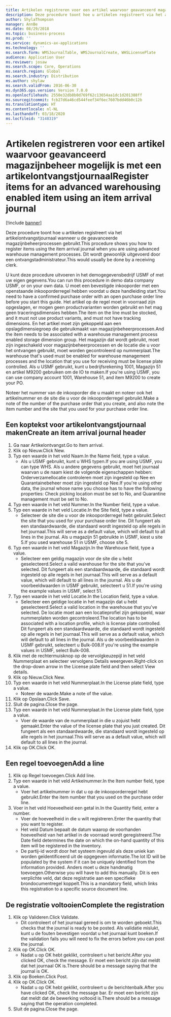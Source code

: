 ```yaml
---
title: Artikelen registreren voor een artikel waarvoor geavanceerd magazijnbeheer mogelijk is met een artikelontvangstjournaal
description: Deze procedure toont hoe u artikelen registreert via het artikelontvangstjournaal wanneer u de geavanceerde magazijnbeheerprocessen gebruikt.
author: ShylaThompson
manager: AnnBe
ms.date: 08/29/2018
ms.topic: business-process
ms.prod: ''
ms.service: dynamics-ax-applications
ms.technology: ''
ms.search.form: WMSJournalTable, WMSJournalCreate, WHSLicensePlate
audience: Application User
ms.reviewer: josaw
ms.search.scope: Core, Operations
ms.search.region: Global
ms.search.industry: Distribution
ms.author: shylaw
ms.search.validFrom: 2016-06-30
ms.dyn365.ops.version: Version 7.0.0
ms.openlocfilehash: 2550e32db8b0d769f62c13654aa1dc1d201388ff
ms.sourcegitcommit: fcb27d6a46cd544feef34f6ec7607bdd46b0c12b
ms.translationtype: HT
ms.contentlocale: nl-NL
ms.lasthandoff: 03/18/2020
ms.locfileid: "3148319"
---
```

# <a name="register-items-for-an-advanced-warehousing-enabled-item-using-an-item-arrival-journal"></a><span data-ttu-id="7f03e-103">Artikelen registreren voor een artikel waarvoor geavanceerd magazijnbeheer mogelijk is met een artikelontvangstjournaal</span><span class="sxs-lookup"><span data-stu-id="7f03e-103">Register items for an advanced warehousing enabled item using an item arrival journal</span></span>

[!include [banner](../../includes/banner.md)]

<span data-ttu-id="7f03e-104">Deze procedure toont hoe u artikelen registreert via het artikelontvangstjournaal wanneer u de geavanceerde magazijnbeheerprocessen gebruikt.</span><span class="sxs-lookup"><span data-stu-id="7f03e-104">This procedure shows you how to register items using the item arrival journal when you are using advanced warehouse management processes.</span></span> <span data-ttu-id="7f03e-105">Dit wordt gewoonlijk uitgevoerd door een ontvangstadministrateur.</span><span class="sxs-lookup"><span data-stu-id="7f03e-105">This would usually be done by a receiving clerk.</span></span> 

<span data-ttu-id="7f03e-106">U kunt deze procedure uitvoeren in het demogegevensbedrijf USMF of met uw eigen gegevens.</span><span class="sxs-lookup"><span data-stu-id="7f03e-106">You can run this procedure in demo data company USMF, or on your own data.</span></span> <span data-ttu-id="7f03e-107">U moet een bevestigde inkooporder met een openstaande inkooporderregel hebben voordat u deze handleiding start.</span><span class="sxs-lookup"><span data-stu-id="7f03e-107">You need to have a confirmed purchase order with an open purchase order line before you start this guide.</span></span> <span data-ttu-id="7f03e-108">Het artikel op de regel moet in voorraad zijn opgeslagen, er mogen geen productvarianten worden gebruikt en het mag geen traceringsdimensies hebben.</span><span class="sxs-lookup"><span data-stu-id="7f03e-108">The item on the line must be stocked, and it must not use product variants, and must not have tracking dimensions.</span></span> <span data-ttu-id="7f03e-109">En het artikel moet zijn gekoppeld aan een opslagdimensiegroep die gebruikmaakt van magazijnbeheerprocessen.</span><span class="sxs-lookup"><span data-stu-id="7f03e-109">And the item needs to be associated with a warehouse management process enabled storage dimension group.</span></span> <span data-ttu-id="7f03e-110">Het magazijn dat wordt gebruikt, moet zijn ingeschakeld voor magazijnbeheerprocessen en de locatie die u voor het ontvangen gebruikt, moet worden gecontroleerd op nummerplaat.</span><span class="sxs-lookup"><span data-stu-id="7f03e-110">The warehouse that's used must be enabled for warehouse management processes and the location that you use for receiving must be license plate controlled.</span></span> <span data-ttu-id="7f03e-111">Als u USMF gebruikt, kunt u bedrijfsrekening 1001, Magazijn 51 en artikel M9200 gebruiken om de IO te maken.</span><span class="sxs-lookup"><span data-stu-id="7f03e-111">If you're using USMF, you can use company account 1001, Warehouse 51, and item M9200 to create your PO.</span></span> 

<span data-ttu-id="7f03e-112">Noteer het nummer van de inkooporder die u maakt en noteer ook het artikelnummer en de site die u voor de inkooporderregel gebruikt.</span><span class="sxs-lookup"><span data-stu-id="7f03e-112">Make a note of the number of the purchase order that you create, and also note the item number and the site that you used for your purchase order line.</span></span>


## <a name="create-an-item-arrival-journal-header"></a><span data-ttu-id="7f03e-113">Een koptekst voor artikelontvangstjournaal maken</span><span class="sxs-lookup"><span data-stu-id="7f03e-113">Create an item arrival journal header</span></span>
1. <span data-ttu-id="7f03e-114">Ga naar Artikelontvangst.</span><span class="sxs-lookup"><span data-stu-id="7f03e-114">Go to Item arrival.</span></span>
2. <span data-ttu-id="7f03e-115">Klik op Nieuw.</span><span class="sxs-lookup"><span data-stu-id="7f03e-115">Click New.</span></span>
3. <span data-ttu-id="7f03e-116">Typ een waarde in het veld Naam.</span><span class="sxs-lookup"><span data-stu-id="7f03e-116">In the Name field, type a value.</span></span>
    * <span data-ttu-id="7f03e-117">Als u USMF gebruikt, kunt u WHS typen.</span><span class="sxs-lookup"><span data-stu-id="7f03e-117">If you are using USMF, you can type WHS.</span></span> <span data-ttu-id="7f03e-118">Als u andere gegevens gebruikt, moet het journaal waarvan u de naam kiest de volgende eigenschappen hebben: Orderverzamellocatie controleren moet zijn ingesteld op Nee en Quarantainebeheer moet zijn ingesteld op Nee.</span><span class="sxs-lookup"><span data-stu-id="7f03e-118">If you're using other data, the journal whose name you choose has to have the following properties: Check picking location must be set to No, and Quarantine management must be set to No.</span></span>  
4. <span data-ttu-id="7f03e-119">Typ een waarde in het veld Nummer.</span><span class="sxs-lookup"><span data-stu-id="7f03e-119">In the Number field, type a value.</span></span>
5. <span data-ttu-id="7f03e-120">Typ een waarde in het veld Locatie.</span><span class="sxs-lookup"><span data-stu-id="7f03e-120">In the Site field, type a value.</span></span>
    * <span data-ttu-id="7f03e-121">Selecteer de site die u voor de inkooporderregel hebt gebruikt.</span><span class="sxs-lookup"><span data-stu-id="7f03e-121">Select the site that you used for your purchase order line.</span></span> <span data-ttu-id="7f03e-122">Dit fungeert als een standaardwaarde, die standaard wordt ingesteld op alle regels in het journaal.</span><span class="sxs-lookup"><span data-stu-id="7f03e-122">This will serve as a default value, which will default to all lines in the journal.</span></span> <span data-ttu-id="7f03e-123">Als u magazijn 51 gebruikte in USMF, kiest u site 5.</span><span class="sxs-lookup"><span data-stu-id="7f03e-123">If you used warehouse 51 in USMF, choose site 5.</span></span>  
6. <span data-ttu-id="7f03e-124">Typ een waarde in het veld Magazijn.</span><span class="sxs-lookup"><span data-stu-id="7f03e-124">In the Warehouse field, type a value.</span></span>
    * <span data-ttu-id="7f03e-125">Selecteer een geldig magazijn voor de site die u hebt geselecteerd.</span><span class="sxs-lookup"><span data-stu-id="7f03e-125">Select a valid warehouse for the site that you've selected.</span></span> <span data-ttu-id="7f03e-126">Dit fungeert als een standaardwaarde, die standaard wordt ingesteld op alle regels in het journaal.</span><span class="sxs-lookup"><span data-stu-id="7f03e-126">This will serve as a default value, which will default to all lines in the journal.</span></span> <span data-ttu-id="7f03e-127">Als u de voorbeeldwaarden in USMF gebruikt, selecteert u 51.</span><span class="sxs-lookup"><span data-stu-id="7f03e-127">If you're using the example values in USMF, select 51.</span></span>  
7. <span data-ttu-id="7f03e-128">Typ een waarde in het veld Locatie.</span><span class="sxs-lookup"><span data-stu-id="7f03e-128">In the Location field, type a value.</span></span>
    * <span data-ttu-id="7f03e-129">Selecteer een geldige locatie in het magazijn dat u hebt geselecteerd.</span><span class="sxs-lookup"><span data-stu-id="7f03e-129">Select a valid location in the warehouse that you've selected.</span></span> <span data-ttu-id="7f03e-130">De locatie moet aan een locatieprofiel zijn gekoppeld, waar nummerplaten worden gecontroleerd.</span><span class="sxs-lookup"><span data-stu-id="7f03e-130">The location has to be associated with a location profile, which is license plate controlled.</span></span> <span data-ttu-id="7f03e-131">Dit fungeert als een standaardwaarde, die standaard wordt ingesteld op alle regels in het journaal.</span><span class="sxs-lookup"><span data-stu-id="7f03e-131">This will serve as a default value, which will default to all lines in the journal.</span></span> <span data-ttu-id="7f03e-132">Als u de voorbeeldwaarden in USMF gebruikt, selecteert u Bulk-008.</span><span class="sxs-lookup"><span data-stu-id="7f03e-132">If you're using the example values in USMF, select Bulk-008.</span></span>  
8. <span data-ttu-id="7f03e-133">Klik met de rechtermuisknop op de vervolgkeuzepijl in het veld Nummerplaat en selecteer vervolgens Details weergeven.</span><span class="sxs-lookup"><span data-stu-id="7f03e-133">Right-click on the drop-down arrow in the License plate field and then select View details.</span></span>
9. <span data-ttu-id="7f03e-134">Klik op Nieuw.</span><span class="sxs-lookup"><span data-stu-id="7f03e-134">Click New.</span></span>
10. <span data-ttu-id="7f03e-135">Typ een waarde in het veld Nummerplaat.</span><span class="sxs-lookup"><span data-stu-id="7f03e-135">In the License plate field, type a value.</span></span>
    * <span data-ttu-id="7f03e-136">Noteer de waarde.</span><span class="sxs-lookup"><span data-stu-id="7f03e-136">Make a note of the value.</span></span>  
11. <span data-ttu-id="7f03e-137">Klik op Opslaan.</span><span class="sxs-lookup"><span data-stu-id="7f03e-137">Click Save.</span></span>
12. <span data-ttu-id="7f03e-138">Sluit de pagina.</span><span class="sxs-lookup"><span data-stu-id="7f03e-138">Close the page.</span></span>
13. <span data-ttu-id="7f03e-139">Typ een waarde in het veld Nummerplaat.</span><span class="sxs-lookup"><span data-stu-id="7f03e-139">In the License plate field, type a value.</span></span>
    * <span data-ttu-id="7f03e-140">Voer de waarde van de nummerplaat in die u zojuist hebt gemaakt.</span><span class="sxs-lookup"><span data-stu-id="7f03e-140">Enter the value of the license plate that you just created.</span></span> <span data-ttu-id="7f03e-141">Dit fungeert als een standaardwaarde, die standaard wordt ingesteld op alle regels in het journaal.</span><span class="sxs-lookup"><span data-stu-id="7f03e-141">This will serve as a default value, which will default to all lines in the journal.</span></span>  
14. <span data-ttu-id="7f03e-142">Klik op OK.</span><span class="sxs-lookup"><span data-stu-id="7f03e-142">Click OK.</span></span>

## <a name="add-a-line"></a><span data-ttu-id="7f03e-143">Een regel toevoegen</span><span class="sxs-lookup"><span data-stu-id="7f03e-143">Add a line</span></span>
1. <span data-ttu-id="7f03e-144">Klik op Regel toevoegen.</span><span class="sxs-lookup"><span data-stu-id="7f03e-144">Click Add line.</span></span>
2. <span data-ttu-id="7f03e-145">Typ een waarde in het veld Artikelnummer.</span><span class="sxs-lookup"><span data-stu-id="7f03e-145">In the Item number field, type a value.</span></span>
    * <span data-ttu-id="7f03e-146">Voer het artikelnummer in dat u op de inkooporderregel hebt gebruikt.</span><span class="sxs-lookup"><span data-stu-id="7f03e-146">Enter the item number that you used on the purchase order line.</span></span>  
3. <span data-ttu-id="7f03e-147">Voer in het veld Hoeveelheid een getal in.</span><span class="sxs-lookup"><span data-stu-id="7f03e-147">In the Quantity field, enter a number.</span></span>
    * <span data-ttu-id="7f03e-148">Voer de hoeveelheid in die u wilt registreren.</span><span class="sxs-lookup"><span data-stu-id="7f03e-148">Enter the quantity that you want to register.</span></span>  
    * <span data-ttu-id="7f03e-149">Het veld Datum bepaalt de datum waarop de voorhanden hoeveelheid van het artikel in de voorraad wordt geregistreerd.</span><span class="sxs-lookup"><span data-stu-id="7f03e-149">The Date field determines the date on which the on-hand quantity of this item will be registered in the inventory.</span></span>  
    * <span data-ttu-id="7f03e-150">De partij-id wordt door het systeem ingevuld als deze uniek kan worden geïdentificeerd uit de opgegeven informatie.</span><span class="sxs-lookup"><span data-stu-id="7f03e-150">The lot ID will be populated by the system if it can be uniquely identified from the information provided.</span></span> <span data-ttu-id="7f03e-151">Anders moet u deze handmatig toevoegen.</span><span class="sxs-lookup"><span data-stu-id="7f03e-151">Otherwise you will have to add this manually.</span></span> <span data-ttu-id="7f03e-152">Dit is een verplichte veld, dat deze registratie aan een specifieke brondocumentregel koppelt.</span><span class="sxs-lookup"><span data-stu-id="7f03e-152">This is a mandatory field, which links this registration to a specific source document line.</span></span>  

## <a name="complete-the-registration"></a><span data-ttu-id="7f03e-153">De registratie voltooien</span><span class="sxs-lookup"><span data-stu-id="7f03e-153">Complete the registration</span></span>
1. <span data-ttu-id="7f03e-154">Klik op Valideren.</span><span class="sxs-lookup"><span data-stu-id="7f03e-154">Click Validate.</span></span>
    * <span data-ttu-id="7f03e-155">Dit controleert of het journaal gereed is om te worden geboekt.</span><span class="sxs-lookup"><span data-stu-id="7f03e-155">This checks that the journal is ready to be posted.</span></span> <span data-ttu-id="7f03e-156">Als validatie mislukt, kunt u de fouten bevestigen voordat u het journaal kunt boeken.</span><span class="sxs-lookup"><span data-stu-id="7f03e-156">If the validation fails you will need to fix the errors before you can post the journal.</span></span>  
2. <span data-ttu-id="7f03e-157">Klik op OK.</span><span class="sxs-lookup"><span data-stu-id="7f03e-157">Click OK.</span></span>
    * <span data-ttu-id="7f03e-158">Nadat u op OK hebt geklikt, controleert u het bericht.</span><span class="sxs-lookup"><span data-stu-id="7f03e-158">After you clicked OK, check the message.</span></span> <span data-ttu-id="7f03e-159">Er moet een bericht zijn dat meldt dat het journaal OK is.</span><span class="sxs-lookup"><span data-stu-id="7f03e-159">There should be a message saying that the journal is OK.</span></span>  
3. <span data-ttu-id="7f03e-160">Klik op Boeken.</span><span class="sxs-lookup"><span data-stu-id="7f03e-160">Click Post.</span></span>
4. <span data-ttu-id="7f03e-161">Klik op OK.</span><span class="sxs-lookup"><span data-stu-id="7f03e-161">Click OK.</span></span>
    * <span data-ttu-id="7f03e-162">Nadat u op OK hebt geklikt, controleert u de berichtenbalk.</span><span class="sxs-lookup"><span data-stu-id="7f03e-162">After you have clicked OK, check the message bar.</span></span> <span data-ttu-id="7f03e-163">Er moet een bericht zijn dat meldt dat de bewerking voltooid is.</span><span class="sxs-lookup"><span data-stu-id="7f03e-163">There should be a message saying that the operation completed.</span></span>  
5. <span data-ttu-id="7f03e-164">Sluit de pagina.</span><span class="sxs-lookup"><span data-stu-id="7f03e-164">Close the page.</span></span>


